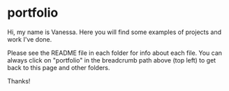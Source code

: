 # portfolio

Hi, my name is Vanessa. Here you will find some examples of projects and work I've done.

Please see the README file in each folder for info about each file. You can always click on "portfolio" in the breadcrumb path above (top left) to get back to this page and other folders.

Thanks!
